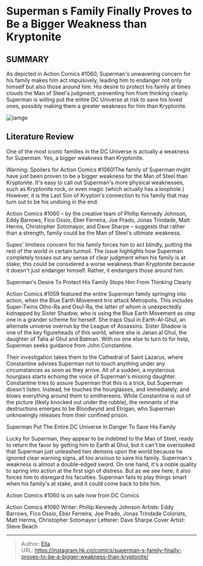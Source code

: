 # Superman s Family Finally Proves to Be a Bigger Weakness than Kryptonite


## SUMMARY 



  As depicted in Action Comics #1060, Superman&#39;s unwavering concern for his family makes him act impulsively, leading him to endanger not only himself but also those around him.   His desire to protect his family at times clouds the Man of Steel&#39;s judgment, preventing him from thinking clearly.   Superman is willing put the entire DC Universe at risk to save his loved ones, possibly making them a greater weakness for him than Kryptonite.  

![iamge](https://static1.srcdn.com/wordpress/wp-content/uploads/2022/10/Superman-Family-Wearing-New-Jackets.jpg)

## Literature Review

One of the most iconic families in the DC Universe is actually a weakness for Superman. Yes, a bigger weakness than Kryptonite. 




Warning: Spoilers for Action Comics #1060!The family of Superman might have just been proven to be a bigger weakness for the Man of Steel than Kryptonite. It&#39;s easy to call out Superman&#39;s more physical weaknesses, such as Kryptonite rock, or even magic (which actually has a loophole.) However, it is the Last Son of Krypton&#39;s connection to his family that may turn out to be his undoing in the end.




Action Comics #1060 – by the creative team of Phillip Kennedy Johnson, Eddy Barrows, Fico Ossio, Eber Ferreira, Joe Prado, Jonas Trindade, Matt Herms, Christopher Sotomayor, and Dave Sharpe – suggests that rather than a strength, family could be the Man of Steel&#39;s ultimate weakness.

          

Supes&#39; limitless concern for his family forces him to act blindly, putting the rest of the world in certain turmoil. The issue highlights how Superman completely tosses out any sense of clear judgment when his family is at stake; this could be considered a worse weakness than Kryptonite because it doesn&#39;t just endanger himself. Rather, it endangers those around him.


 Superman&#39;s Desire To Protect His Family Stops Him From Thinking Clearly 
          




Action Comics #1059 featured the entire Superman family springing into action, when the Blue Earth Movement trio attack Metropolis. This includes Super-Twins Otho-Ra and Osul-Ra, the latter of whom is unexpectedly kidnapped by Sister Shadow, who is using the Blue Earth Movement as step one in a grander scheme for herself. She traps Osul in Earth-Al-Ghul, an alternate universe overrun by the League of Assassins. Sister Shadow is one of the key figureheads of this world, where she is Janan al Ghul, the daughter of Talia al Ghul and Batman. With no one else to turn to for help, Superman seeks guidance from John Constantine.

Their investigation takes them to the Cathedral of Saint Lazarus, where Constantine advises Superman not to touch anything under any circumstances as soon as they arrive. All of a sudden, a mysterious hourglass starts echoing the voice of Superman&#39;s missing daughter. Constantine tries to assure Superman that this is a trick, but Superman doesn&#39;t listen. Instead, he touches the hourglasses, and immediately, and blows everything around them to smithereens. While Constantine is out of the picture (likely knocked out under the rubble), the remnants of the destructions emerges to be Bloodwynd and Etrigan, who Superman unknowingly releases from their confined prison.






 Superman Put The Entire DC Universe In Danger To Save His Family 
          

Lucky for Superman, they appear to be indebted to the Man of Steel, ready to return the favor by getting him to Earth al Ghul, but it can&#39;t be overlooked that Superman just unleashed two demons upon the world because he ignored clear warning signs, all too anxious to save his family. Superman&#39;s weakness is almost a double-edged sword. On one hand, it&#39;s a noble quality to spring into action at the first sign of distress. But as we see here, it also forces him to disregard his faculties. Superman fails to play things smart when his family&#39;s at stake, and it could come back to bite him.



Action Comics #1060 is on sale now from DC Comics







 Action Comics #1060                 Writer: Phillip Kennedy Johnson   Artists: Eddy Barrows, Fico Ossio, Eber Ferreira, Joe Prado, Jonas Trindade   Colorists, Matt Herms, Christopher Sotomayor   Letterer: Dave Sharpe   Cover Artist: Steve Beach      




---

> Author: [Ella](https://instagram.hk.cn/)  
> URL: https://instagram.hk.cn/comics/superman-s-family-finally-proves-to-be-a-bigger-weakness-than-kryptonite/  

